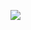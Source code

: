 [![](https://github.com/bigdataviewer/spimdata/actions/workflows/build-main.yml/badge.svg)](https://github.com/bigdataviewer/spimdata/actions/workflows/build-main.yml)

